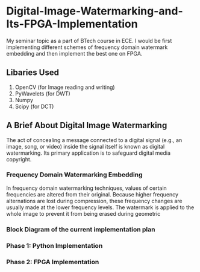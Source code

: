 # Digital-Image-Watermarking-and-Its-FPGA-Implementation
My seminar topic as a part of BTech course in ECE. I would be first implementing different schemes of frequency domain watermark embedding and then implement the best one on FPGA. 

## Libaries Used 
1. OpenCV (for Image reading and writing)
2. PyWavelets (for DWT)
3. Numpy 
4. Scipy (for DCT)

## A Brief About Digital Image Watermarking 
The act of concealing a message connected to a digital signal (e.g., an image, song, or video) inside the signal itself is known as digital watermarking. Its primary application is to safeguard digital media copyright.

### Frequency Domain Watermarking Embedding 
In frequency domain watermarking techniques, values of certain frequencies are altered from their original. Because higher frequency alternations are lost during compression, these frequency changes are usually made at the lower frequency levels. The watermark is applied to the whole image to prevent it from being erased during geometric 

### Block Diagram of the current implementation plan 

### Phase 1: Python Implementation 

### Phase 2: FPGA Implementation 